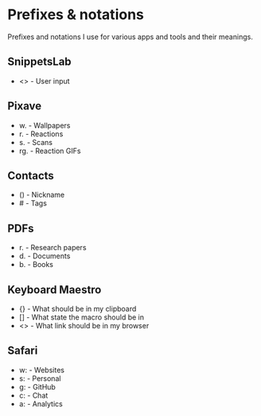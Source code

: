 # Prefixes & notations

Prefixes and notations I use for various apps and tools and their meanings.

## SnippetsLab

- <> - User input

## Pixave

- w. - Wallpapers
- r. - Reactions
- s. - Scans
- rg. - Reaction GIFs

## Contacts

- () - Nickname
- \# - Tags

## PDFs

- r. - Research papers
- d. - Documents
- b. - Books

## Keyboard Maestro

- {} - What should be in my clipboard
- [] - What state the macro should be in
- <> - What link should be in my browser

## Safari

- w: - Websites
- s: - Personal
- g: - GitHub
- c: - Chat
- a: - Analytics
